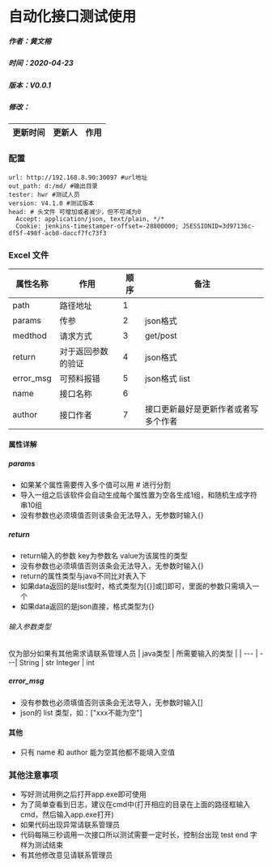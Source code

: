 # 自动化接口测试使用
##### 作者：黄文榕
##### 时间：2020-04-23
##### 版本：V0.0.1
#####  修改：
|更新时间|更新人|作用|
|--|--|--|

### 配置
```
url: http://192.168.8.90:30097 #url地址
out_path: d:/md/ #输出目录
tester: hwr #测试人员
version: V4.1.0 #测试版本
head: # 头文件 可增加或者减少，但不可减为0
  Accept: application/json, text/plain, */*
  Cookie: jenkins-timestamper-offset=-28800000; JSESSIONID=3d97136c-df5f-498f-acb8-daccf7fc73f3
```

### Excel 文件
| 属性名称 | 作用 | 顺序 | 备注 |
| --- | --- | --- | --- |
path | 路径地址 | 1 
params | 传参 | 2 | json格式
medthod | 请求方式 | 3 | get/post
return | 对于返回参数的验证 | 4 | json格式
error_msg | 可预料报错  | 5 | json格式 list
name | 接口名称 | 6 |
author | 接口作者 | 7 | 接口更新最好是更新作者或者写多个作者

#### 属性详解
##### params
- 如果某个属性需要传入多个值可以用 # 进行分割
- 导入一组之后该软件会自动生成每个属性置为空各生成1组，和随机生成字符串10组
- 没有参数也必须填值否则该条会无法导入，无参数时输入{}

##### return
- return输入的参数 key为参数名 value为该属性的类型
- 没有参数也必须填值否则该条会无法导入，无参数时输入{}
- return的属性类型与java不同比对表入下
- 如果data返回的是list型时，格式类型为[{}]或[]即可，里面的参数只需填入一个
- 如果data返回的是json直接，格式类型为{}
###### 输入参数类型
仅为部分如果有其他需求请联系管理人员
| java类型 | 所需要输入的类型 |
| --- | ---|
String | str
Integer | int

##### error_msg
- 没有参数也必须填值否则该条会无法导入，无参数时输入[]
- json的 list 类型，如：["xxx不能为空"]

#### 其他
- 只有 name 和 author 能为空其他都不能填入空值

### 其他注意事项
- 写好测试用例之后打开app.exe即可使用
- 为了简单查看到日志，建议在cmd中(打开相应的目录在上面的路径框输入cmd，然后输入app.exe打开)
- 如果代码出现异常请联系管理员
- 代码每隔三秒调用一次接口所以测试需要一定时长，控制台出现 test end 字样为测试结束
- 有其他修改意见请联系管理员